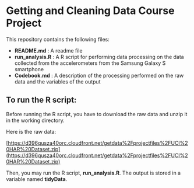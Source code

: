 Getting and Cleaning Data Course Project
===================

This repository contains the following files:

- **README.md** : A readme file
- **run_analysis.R** : A R script for performing data processing on the data collected from the accelerometers from the Samsung Galaxy S smartphone
- **Codebook.md** : A description of the processing performed on the raw data and the variables of the output

## To run the R script: ##

Before running the R script, you have to download the raw data and unzip it in the working directory.

Here is the raw data:

[https://d396qusza40orc.cloudfront.net/getdata%2Fprojectfiles%2FUCI%20HAR%20Dataset.zip](https://d396qusza40orc.cloudfront.net/getdata%2Fprojectfiles%2FUCI%20HAR%20Dataset.zip)

Then, you may run the R script, **run_analysis.R**. The output is stored in a variable named **tidyData**.



 




 



